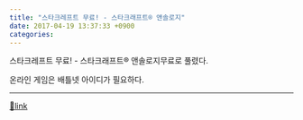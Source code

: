 ```yaml
---
title: "스타크레프트 무료! - 스타크래프트® 앤솔로지"
date: 2017-04-19 13:37:33 +0900
categories: 
---
```

  

스타크레프트 무료! - 스타크래프트® 앤솔로지무료로 풀렸다.

온라인 게임은 배틀넷 아이디가 필요하다.

  




  ***
[🔗link](http://www.mins01.com/mh/tech/read/1071)